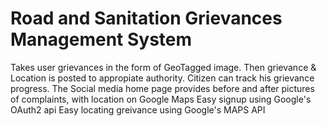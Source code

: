 # Road and Sanitation Grievances Management System


 Takes user grievances in the form of GeoTagged image.
 Then grievance & Location is posted to appropiate authority.
 Citizen can track his grievance progress.
 The Social media home page provides before and after pictures of complaints, 
   with location on Google Maps
 Easy signup using Google's OAuth2 api
 Easy locating greivance using Google's MAPS API
